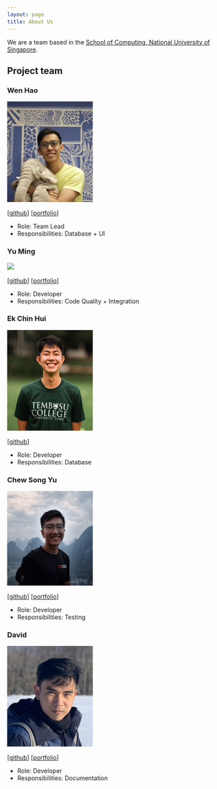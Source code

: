```yaml
---
layout: page
title: About Us
---
```


We are a team based in the [School of Computing, National University of Singapore](http://www.comp.nus.edu.sg).

## Project team

### Wen Hao

<img src="images/wenhaogoh.png" width="200px">

[[github](https://github.com/wenhaogoh)]
[[portfolio](team/johndoe.md)]

* Role: Team Lead
* Responsibilities: Database + UI

### Yu Ming

<img src="images/yu-ming-chen.png" width="200px">

[[github](http://github.com/yu-ming-chen)]
[[portfolio](team/johndoe.md)]

* Role: Developer
* Responsibilities: Code Quality + Integration

### Ek Chin Hui

<img src="images/ekchinhui.png" width="200px">

[[github](http://github.com/EkChinHui)]

* Role: Developer
* Responsibilities: Database

### Chew Song Yu

<img src="images/sogggy.png" width="200px">

[[github](http://github.com/sogggy)]
[[portfolio](team/johndoe.md)]

* Role: Developer
* Responsibilities: Testing

### David

<img src="images/davidliew9.png" width="200px">

[[github](https://github.com/davidliew9)]
[[portfolio](team/johndoe.md)]

* Role: Developer
* Responsibilities: Documentation
